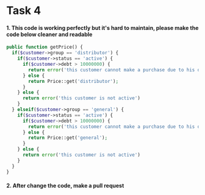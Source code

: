 # Task 4

#### 1. This code is working perfectly but it's hard to maintain, please make the code below cleaner and readable

```php
public function getPrice() {
  if($customer->group == 'distributor') {
    if($customer->status == 'active') {
      if($customer->debt > 10000000) {
        return error('this customer cannot make a purchase due to his debt over limit');
      } else {
        return Price::get('distributor');
      }
    } else {
      return error('this customer is not active')
    }
  } elseif($customer->group == 'general') {
    if($customer->status == 'active') {
      if($customer->debt > 10000000) {
        return error('this customer cannot make a purchase due to his debt over limit');
      } else {
        return Price::get('general');
      }
    } else {
      return error('this customer is not active')
    }
  }
}
```

#### 2. After change the code, make a pull request
